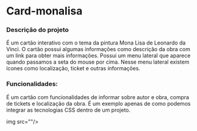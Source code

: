 <h1>Card-monalisa</h1>
<h3>Descrição do projeto</h3>
<p>É um cartão interativo com o tema da pintura Mona Lisa de Leonardo da Vinci. O cartão possui algumas informações como descrição da obra com um link para obter mais informações. Possui um menu lateral que aparece quando passamos a seta do mouse por cima. Nesse menu lateral existem ícones como localização, ticket e outras informações.</p>

<h3>Funcionalidades:</h3>
<p>É um cartão com funcionalidades de informar sobre autor e obra, compra de tickets e localização da obra. É um exemplo apenas de como podemos integrar as tecnologias CSS dentro de um projeto.</p>
img src=""/>
